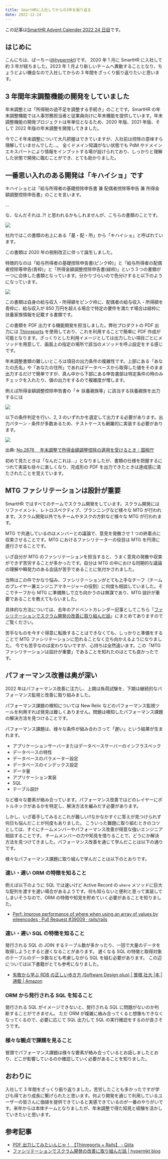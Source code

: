 ```yaml
---
title: SmartHRに入社してからの3年を振り返る
date: 2022-12-24
---
```


この記事は[SmartHR Advent Calender 2022 24 日目](https://qiita.com/advent-calendar/2022/smarthr)です。

## はじめに

こんにちは、ばーちー([@hypermkt](https://twitter.com/hypermkt))です。
2020 年 1 月に SmartHR に入社して約 3 年が経ちました。2023 年 1 月より新しいチームへ異動することとなり、ちょうどよい機会なので入社してからの 3 年間をざっくり振り返りたいと思います。

## 3 年間年末調整機能の開発をしていました

年末調整とは「所得税の過不足を調整する手続き」のことです。SmartHR の年末調整機能では人事労務担当者と従業員向けに年末機能を提供しています。年末調整機能の開発プロジェクトは年単位となるため、2020 年版、2021 年版、そして 2022 年版の年末調整を開発してきました。

今でこそ年末調整について大凡把握はできていますが、入社前は控除の意味すら理解していませんでした...。
全くドメイン知識がない状態でも PdM やドメインエキスパートにより情報をインプットする場が設けられており、しっかりと理解した状態で開発に臨むことができ、とても助かりました。

## 一番思い入れのある開発は「キハイショ」です

キハイショとは「給与所得者の基礎控除申告書 兼 配偶者控除等申告 兼 所得金額調整控除申告書」のことを言います。

...

な、なんだそれは..?! と思われるかもしれませんが、こちらの書類のことです。

![](/images/blog/2022/2022-12-24-smarthr-3-years/kihaisho001.png)

社内ではこの書類の右上にある「基・配・所」から「キハイショ」と呼ばれています。

この書類は 2020 年の税制改正に伴って誕生しました。

特徴的なのは「給与所得者の基礎控除申告書(ピンク枠)」と「給与所得者の配偶者控除等申告(青枠)」と「所得金額調整控除申告書(緑枠)」という３つの書類が一つに合体した書類となっています。分かりづらいので色分けすると以下のようになっています。

![](/images/blog/2022/2022-12-24-smarthr-3-years/kihaisho002.png)

この書類は自身の給与収入・所得額をピンク枠に、配偶者の給与収入・所得額を青枠に、給与収入が 850 万円を超える場合で特定の要件を満たす場合は緑枠に扶養家族情報を記載する書類です。

この書類を PDF 出力する機能開発を担当しました。弊社プロダクトの PDF 出力には [Thinreports](https://www.thinreports.org/) を使用しており、これを利用することで簡単に PDF 作成が可能となります。ざっくりとした利用イメージとしては出力したい項目ごとにメソッドを用意して、画面上の指定の場所で該当のメソッドを呼ぶ設定をする感じです。

年末調整書類の難しいところは項目の出力条件の複雑性です。上部にある「あなたの氏名」や「あなたの住所」であればデータベースから取得した値をそのまま出力するだけで簡単ですが、真ん中から下部にある申告書部は特定条件の時のみチェックを入れたり、値の出力をするので複雑度が増します。

例えば所得金額調整控除申告書の「☆ 扶養親族等」に該当する扶養親族を出力するには

![](/images/blog/2022/2022-12-24-smarthr-3-years/kihaisho003.png)

以下の条件判定を行い、2, 3 のいずれかを選定して出力する必要があります。出力パターン・条件が多数あるため、テストケースも網羅的に実装する必要があります。

![](/images/blog/2022/2022-12-24-smarthr-3-years/kihaisho004.png)

<p>出典: <a href="https://www.nta.go.jp/taxes/shiraberu/taxanswer/gensen/2676.htm" target="_blank">No.2676  年末調整で所得金額調整控除の適用を受けるとき｜国税庁</a></p>

初めて見たときは「なんだこれは...」となりましたが、書類の仕様を把握するにつれて実装も徐々に楽しくなり、完成形の PDF を出力できたときは達成感に満たされたことを覚えています。

## MTG ファシリテーションは設計が重要

SmartHR ではすべてのチームでスクラム開発をしています。スクラム開発にはリファイメント、レトロスペクティブ、プランニングなど様々な MTG が行われます。スクラム開発以外でもチームやタスクの方針など様々な MTG が行われます。

MTG で共通しているのはメンバーとの議論で、意見を発散させ 1 つの終着点に収束させることです。MTG におけるファシリテーターの役目は MTG を円滑に進行させることです。

いざ自分が MTG のファシリテーションを担当すると、うまく意見の発散や収束ができず苦労することが多かったです。自分は MTG の中における同期的な議論の理解や瞬発力のある会話が苦手であることに気付かされました。

当時はこの件でかなり悩み、ファシリテーションがとても上手なチーフ（チームのプレイヤー兼エンジニアマネージャーの役割）に何度も相談していました。そこでチーフから MTG に準備無しで立ち向かうのは無謀であり、MTG 設計が重要であることを教えてもらいました。

具体的な方法については、去年のアドベントカレンダー記事としてこちら「[ファシリテーションでスクラム開発の改善に取り組んだ話](https://blog.hypermkt.jp/2021/2021-12-12-improving-scrum-development-through-facilitation/)」にまとめてありますのでご覧ください。

苦手なものを今すぐ得意に転換することはできなくても、しっかりと準備をすることで MTG ファシリテーションに恐れることなく立ち向かえるようになりました。
今でも苦手なのは変わりないですが、心持ちは全然違います。この「MTG ファシリテーションは設計が重要」であることを知れたのはとても良かったです。

## パフォーマンス改善は奥が深い

2022 年はパフォーマンス改善に注力し、上期は負荷試験を、下期は継続的なパフォーマンス監視と改善に取り組みました。

パフォーマンス課題の検知については New Relic などのパフォーマンス監視ツールを利用すれば発見は難しくありません。問題は検知したパフォーマンス課題の解決方法を見つけることです。

パフォーマンス課題は、様々な条件が組み合わさって「遅い」という結果が生まれます。

- アプリケーションサーバーまたはデータベースサーバーのインフラスペック
- データベースの特性
- データベースのパラメーター設定
- データベースのインデックス設定
- データ量
- アプリケーション実装
- SQL
- テーブル設計

など様々な要素が絡み合っています。パフォーマンス改善ではどのレイヤーにボトルネックがあるかを特定し、解決方法を編みだす必要があります。

しかし、いざ着手してみるとこれが難しい!!なかなかすぐに答えが見つけられず何日も悩んだことが何度もありました。
こういった難題に取り組むときのコツとしては、すぐにチームメンバーやパフォーマンス改善が得意な強いエンジニア相談することです。
チームメンバーの力や知見を借りることで、どうにか解決方法を見つけてきました。パフォーマンス改善を通じて学んだことは以下の通りです。

様々なパフォーマンス課題に取り組んで学んだことは以下のとおりです。

### 速い・遅い ORM の特徴を知ること

例えば以下のように SQL では速いけど Active Record の `where` メソッドに巨大な配列を渡すを遅い場合があるようです。何も知らないと便利と思って実装してしまいそうなので、ORM の特徴や知見を貯めていく必要があることを知りました。

- [Perf: Improve performance of where when using an array of values by eileencodes · Pull Request \#39009 · rails/rails](https://github.com/rails/rails/pull/39009)

### 速い・遅い SQL の特徴を知ること

発行される SQL の JOIN するテーブル数が多かったり、一回で大量のデータを取得しようとすると遅くなることがあります。
遅くなる SQL の特徴と取得対象のテーブルのデータ数なども考慮しながら SQL を組む必要があります。
この辺については以下書籍がとても参考になりました。

- [失敗から学ぶ RDB の正しい歩き方 \(Software Design plus\) \| 曽根 壮大 \|本 \| 通販 \| Amazon](https://www.amazon.co.jp/dp/4297104083)

### ORM から発行される SQL を知ること

発行される SQL がイメージできないと、発行される SQL に問題がないのか判断することができません。
ただ ORM が複雑に絡み合ってくると想像もできなくなってくるので、必要に応じて SQL 出力して SQL の実行確認をするのが良さそうです。

### 様々な観点で課題を見ること

冒頭でパフォーマンス課題は様々な要素が絡み合っているとお話しましたとおり、どこが影響しているのか確認していく必要があることを知りました。

## おわりに

入社して 3 年間をざっくり振り返りました。苦労したことも多かったですが学びも得ており成長に繋げられたと思います。何より開発を通じて利用しているユーザーの皆さんに価値を提供できていると実感できているのが一番のやりがいです。来年からは本体チームとなりましたが、年末調整で得た知見と経験を活かしていきたいと思います。

## 参考記事

- [PDF 出力してみたいんじゃ！ 【Thinreports \+ Rails】 \- Qiita](https://qiita.com/kodera123/items/372d78eb450be5653c96)
- [ファシリテーションでスクラム開発の改善に取り組んだ話 \| hypermkt blog](https://blog.hypermkt.jp/2021/2021-12-12-improving-scrum-development-through-facilitation/)
